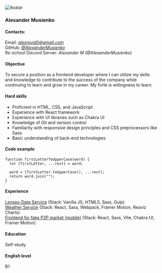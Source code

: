 ![Avatar](https://avatars.githubusercontent.com/u/101179294?v=4)
### Alexander Musienko 
#### Contacts: 
Email: *alexmvid0@gmail.com*  
GitHub: *[@AlexanderMusienko](https://github.com/AlexanderMusienko)*  
Rs-school Discord Server: *Alexander M (@AlexanderMusienko)*  
#### Objective
To secure a position as a frontend developer where I can utilize my skills and knowledge to contribute to the success of the company while continuing to learn and grow in my career. My forte is willingness to learn.
#### Hard skills
* Proficient in HTML, CSS, and JavaScript
* Experience with React framework
* Experience with UI libraries such as Chakra UI
* Knowledge of Git and version control
* Familiarity with responsive design principles and CSS preprocessors like Sass
* Basic understanding of back-end technologies
#### Code example
```
function firstLetterToUpperCase(word) {
  let [firstLetter, ...rest] = word;

  word = [firstLetter.toUpperCase(), ...rest];
  return word.join("");
}
```
#### Experience
[Lenses-Date Service](https://github.com/AlexanderMusienko/LensesDateService) (Stack: Vanilla JS, HTML5, Sass, Gulp)  
[Weather Service](https://github.com/AlexanderMusienko/WeatherService) (Stack: React, Sass, Webpack, Framer Motion, Reaviz Charts)  
[Frontend for fake P2P market (mobile)](https://github.com/AlexanderMusienko/CryptoProject.git) (Stack: React, Sass, Vite, Chakra UI, Framer Motion)  
#### Education
Self-study
#### English level
B1